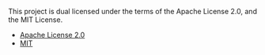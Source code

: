 This project is dual licensed under the terms of the Apache License 2.0, and the MIT License.
- [Apache License 2.0](./LICENSE-APACHE-2.0)
- [MIT](./LICENSE-MIT)
